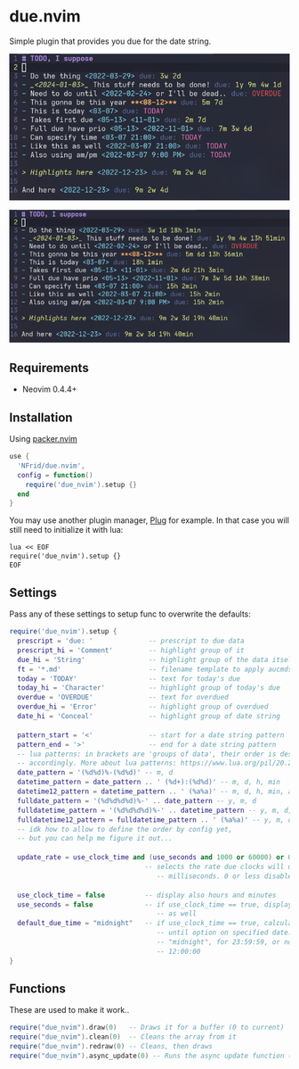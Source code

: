 # due.nvim

Simple plugin that provides you due for the date string.

![Example](img/ex1.png)

![Example with clock](img/ex2.png)

## Requirements

- Neovim 0.4.4+

## Installation

Using [packer.nvim](https://github.com/wbthomason/packer.nvim)

```lua
use {
  'NFrid/due.nvim',
  config = function()
    require('due_nvim').setup {}
  end
}
```

You may use another plugin manager, [Plug](https://github.com/junegunn/vim-plug)
for example. In that case you will still need to initialize it with lua:

```vim
lua << EOF
require('due_nvim').setup {}
EOF
```

## Settings

Pass any of these settings to setup func to overwrite the defaults:

```lua
require('due_nvim').setup {
  prescript = 'due: '              -- prescript to due data
  prescript_hi = 'Comment'         -- highlight group of it
  due_hi = 'String'                -- highlight group of the data itself
  ft = '*.md'                      -- filename template to apply aucmds :)
  today = 'TODAY'                  -- text for today's due
  today_hi = 'Character'           -- highlight group of today's due
  overdue = 'OVERDUE'              -- text for overdued
  overdue_hi = 'Error'             -- highlight group of overdued
  date_hi = 'Conceal'              -- highlight group of date string

  pattern_start = '<'              -- start for a date string pattern
  pattern_end = '>'                -- end for a date string pattern
  -- lua patterns: in brackets are 'groups of data', their order is described
  -- accordingly. More about lua patterns: https://www.lua.org/pil/20.2.html
  date_pattern = '(%d%d)%-(%d%d)' -- m, d
  datetime_pattern = date_pattern .. ' (%d+):(%d%d)' -- m, d, h, min
  datetime12_pattern = datetime_pattern .. ' (%a%a)' -- m, d, h, min, am/pm
  fulldate_pattern = '(%d%d%d%d)%-' .. date_pattern -- y, m, d
  fulldatetime_pattern = '(%d%d%d%d)%-' .. datetime_pattern -- y, m, d, h, min
  fulldatetime12_pattern = fulldatetime_pattern .. ' (%a%a)' -- y, m, d, h, min, am/pm
  -- idk how to allow to define the order by config yet,
  -- but you can help me figure it out...

  update_rate = use_clock_time and (use_seconds and 1000 or 60000) or 0
                                  -- selects the rate due clocks will update in
                                     -- milliseconds. 0 or less disables it

  use_clock_time = false          -- display also hours and minutes
  use_seconds = false             -- if use_clock_time == true, display seconds
                                     -- as well
  default_due_time = "midnight"   -- if use_clock_time == true, calculate time
                                     -- until option on specified date. Accepts
                                     -- "midnight", for 23:59:59, or noon, for
                                     -- 12:00:00
}
```

## Functions

These are used to make it work..

```lua
require("due_nvim").draw(0)   -- Draws it for a buffer (0 to current)
require("due_nvim").clean(0)  -- Cleans the array from it
require("due_nvim").redraw(0) -- Cleans, then draws
require("due_nvim").async_update(0) -- Runs the async update function (needs update_rate > 0)
```

